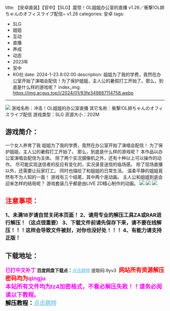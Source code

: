 title: 【安卓直装】【官中】【SLG】震惊！OL姐姐办公室的直播 v1.26／衝撃!OL姉ちゃんのオフィスライブ配信~ v1.26
categories: 安卓
tags:
- SLG
- 姐姐
- 互动
- 直播
- 养成
- 动态
- 2023年
- 官中
- KO社
date: 2024-1-23 8:02:00
description: 姐姐为了我的学费，竟然在办公室开始了演唱会配信！为了保护姐姐，主人公的暑假打工开始了。那么，到底是什么样的游戏呢？
index_img: https://img.acgus.top/i/2024/01/93fe349887114758.webp
---
![](https://img.acgus.top/i/2024/01/93fe349887114758.webp)
游戏名称：冲击！OL姐姐的办公室直播
其它名称：衝撃!OL姉ちゃんのオフィスライブ配信
游戏类型：SLG
资源大小：202M

## 游戏简介：
一个女人养育了我
姐姐为了我的学费，竟然在办公室开始了演唱会配信！
为了保护姐姐，主人公的暑假打工开始了。
那么，到底是什么样的游戏呢？
本作品以办公室演唱会配信为主体。
除了两个实况摄像机之外，还有十种以上可以操作的动作。
尽可能实现送信者的反应有变化的，实况录音送信的临场感。
除了现场直播以外，还需要让玩家打工。
同时也描绘了和姐姐的日常生活。
温柔平静的姐姐竟然有不为人知的一面！
游戏有三个结尾，其中两个是动画。
主人公和姐姐到底会迎来怎样的结局呢？
游戏套装几乎都是由LIVE 2D精心制作的动画。
![](https://img.acgus.top/i/2024/01/b0e1e5c390114812.webp)
![](https://img.acgus.top/i/2024/01/c9a1836eb9114807.webp)
![](https://img.acgus.top/i/2024/01/f1f12eff37114802.webp)





## <font color=#FF0000 >注意事项：</font>
<font size=3><b>1、未满18岁请自觉关闭本页面！
2、请用专业的解压工具ZA或RAR进行解压！（这点很重要）
3、下载文件前请先保存下来，请不要在线解压！！！这样会导致文件被封，对你也没好处！！！
4、有能力请支持正版！</b></font>

## 下载地址：
<font color=#FF00FF size=3><b>已打中文补丁</b></font>
<b>百度网盘下载点：</b><a href="https://pan.baidu.com/s/1VDLZigwYnFMuJhmkuKdKag?pwd=9yv3" style="color: #87CEEB;"><b>点击跳转</b></a> 提取码:9yv3
<a style="padding: 0" href="https://post.qingju.org/AD/"><img style="max-width:100%" src="https://img.acgus.top/i/2024/07/478f689b8021d8d499ab43d21acf137a.gif" alt=""></a>
<b><font color=#FF0000 size=4>网站所有资源解压密码均为</b></font><b><font color=#FF00FF size=4>qingju</font><font color=#FF0000 ></font></b><br><b><font color=#FF00FF size=4>本站所有文件均为lz4加密格式，不看必解压失败！！请务必阅读以下教程。</b></font><br><b><font color=#000 size=4>解压教程：</b><a href="https://post.qingju.org/tutorial/000/" style="color: #87CEEB;"><b>点击跳转</b></a>